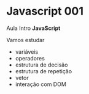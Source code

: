 # Javascript 001
Aula Intro **JavaScript**

Vamos estudar 
- variáveis
- operadores
- estrutura de decisão
- estrutura de repetição
- vetor
- interação com DOM